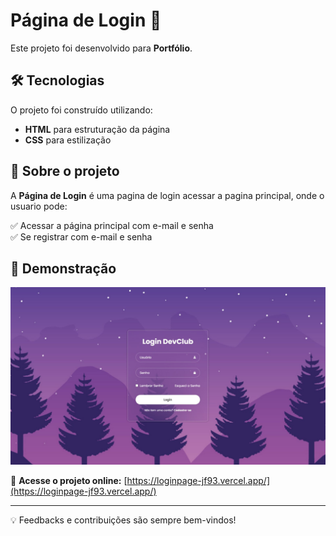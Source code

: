 # Página de Login 🚀  

Este projeto foi desenvolvido para **Portfólio**.  

## 🛠 Tecnologias  

O projeto foi construído utilizando:  
- **HTML** para estruturação da página  
- **CSS** para estilização 

## 📌 Sobre o projeto  

A **Página de Login** é uma pagina de login acessar a pagina principal, onde o usuario pode:
<div>✅ Acessar a página principal com e-mail e senha </div>
✅ Se registrar com e-mail e senha   

## 🚀 Demonstração  

![Capturar](assets/assets.jpg)


🔗 **Acesse o projeto online:** [https://loginpage-jf93.vercel.app/](https://loginpage-jf93.vercel.app/)  

---  

💡 Feedbacks e contribuições são sempre bem-vindos!  
